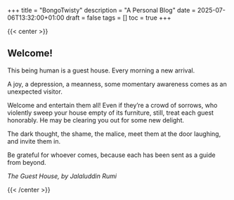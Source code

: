 +++
title = "BongoTwisty"
description = "A Personal Blog"
date = 2025-07-06T13:32:00+01:00
draft = false
tags = []
toc = true
+++

{{< center >}}
## Welcome!

This being human is a guest house.
Every morning a new arrival.

A joy, a depression, a meanness,
some momentary awareness comes
as an unexpected visitor.

Welcome and entertain them all!
Even if they’re a crowd of sorrows,
who violently sweep your house
empty of its furniture,
still, treat each guest honorably.
He may be clearing you out
for some new delight.

The dark thought, the shame, the malice,
meet them at the door laughing,
and invite them in.

Be grateful for whoever comes,
because each has been sent
as a guide from beyond.

*The Guest House, by Jalaluddin Rumi*

{{< /center >}}